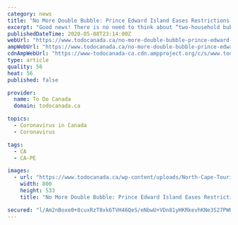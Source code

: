 ```yaml
---
category: news
title: "No More Double Bubble: Prince Edward Island Eases Restrictions Further on May 8"
excerpt: "Good news! There is no need to think about “two-household bubble mediation services” as Mother’s Day approaches. Chief Public Health Officer Dr. Heather Morrison announced a further... Read more »"
publishedDateTime: 2020-05-08T23:14:00Z
webUrl: "https://www.todocanada.ca/no-more-double-bubble-prince-edward-island-eases-restrictions-further-on-may-8/"
ampWebUrl: "https://www.todocanada.ca/no-more-double-bubble-prince-edward-island-eases-restrictions-further-on-may-8/amp/"
cdnAmpWebUrl: "https://www-todocanada-ca.cdn.ampproject.org/c/s/www.todocanada.ca/no-more-double-bubble-prince-edward-island-eases-restrictions-further-on-may-8/amp/"
type: article
quality: 56
heat: 56
published: false

provider:
  name: To Do Canada
  domain: todocanada.ca

topics:
  - Coronavirus in Canada
  - Coronavirus

tags:
  - CA
  - CA-PE

images:
  - url: "https://www.todocanada.ca/wp-content/uploads/North-Cape-Tourism-PEI-John-Sylvester.jpg"
    width: 800
    height: 533
    title: "No More Double Bubble: Prince Edward Island Eases Restrictions Further on May 8"

secured: "l/Am2nBoxe0+8cuxRzT8xk6TVH46QeS/eNbwU+VDn81yHKRkevhKNe3S27PWKLxckZvv2pYjENRfZZGMO6HoOj6+enGYHx/z93u3NzS2RPhUQNIPR4qrxu/CCdczy/bkR0d177aTFH6Ed9lL5TedlJYCZPj5oLY9GoIGXeaFMzkFAfyOhNATvgSKUnjrNUG8noZFklsX2g2mEvq1nUIwpC4p3ba1uk3MdT8YOKhwxHJJWuT62Tk0f8RagDE7VeP19UYCox2MRGkByYn7HhT+EZD46TbDsJsNNtTvmIevzwaolAMhwRv0bQ8uLrq0189K;S/MzKgQ+OsgAI/GDiEW6dw=="
---
```


